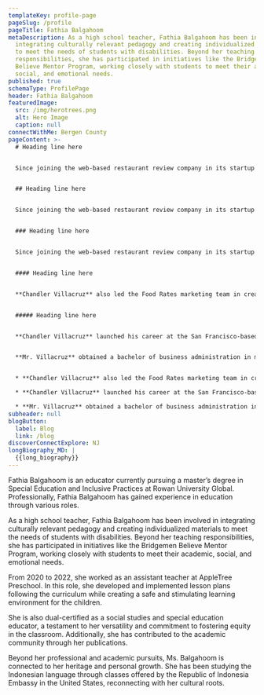 ```yaml
---
templateKey: profile-page
pageSlug: /profile
pageTitle: Fathia Balgahoom
metaDescription: As a high school teacher, Fathia Balgahoom has been involved in
  integrating culturally relevant pedagogy and creating individualized materials
  to meet the needs of students with disabilities. Beyond her teaching
  responsibilities, she has participated in initiatives like the Bridgemen
  Believe Mentor Program, working closely with students to meet their academic,
  social, and emotional needs.
published: true
schemaType: ProfilePage
header: Fathia Balgahoom
featuredImage:
  src: /img/herotrees.png
  alt: Hero Image
  caption: null
connectWithMe: Bergen County
pageContent: >-
  # Heading line here


  Since joining the web-based restaurant review company in its startup phase, **Chandler Villacruz** has spearheaded market research activities that have allowed the firm to build effective advertising campaigns and achieve sound business growth.


  ## Heading line here


  Since joining the web-based restaurant review company in its startup phase, **Chandler Villacruz** has spearheaded market research activities that have allowed the firm to build effective advertising campaigns and achieve sound business growth.


  ### Heading line here


  Since joining the web-based restaurant review company in its startup phase, **Chandler Villacruz** has spearheaded market research activities that have allowed the firm to build effective advertising campaigns and achieve sound business growth.


  #### Heading line here


  **Chandler Villacruz** also led the Food Rates marketing team in creating a successful *user rewards program* that boosted online signups by 10,000 accounts in its first 30 days. For his achievements in his field, the [San Francisco Business Times](file:///home/surajit/Downloads/executives%20(2)/executives/profile.html#) recognized him as one of its “40 Under 40” *business leaders* in 2014.


  ##### Heading line here


  **Chandler Villacruz** launched his career at the San Francisco-based Healthy Living. After only six years with the firm, he advanced from his position of marketing associate to the role of marketing director.


  **Mr. Villacruz** obtained a bachelor of business administration in marketing from the Mays Business School at Texas A&M University, where he pursued the Advertising Strategy career track. Subsequently, he earned a master of science in marketing at the University of Southern California.


  * **Chandler Villacruz** also led the Food Rates marketing team in creating a successful *user rewards program* that boosted online signups by 10,000 accounts in its first 30 days. For his achievements in his field, the [San Francisco Business Times](file:///home/surajit/Downloads/executives%20(2)/executives/profile.html#) recognized him as one of its “40 Under 40” *business leaders* in 2014.

  * **Chandler Villacruz** launched his career at the San Francisco-based Healthy Living. After only six years with the firm, he advanced from his position of marketing associate to the role of marketing director.

  * **Mr. Villacruz** obtained a bachelor of business administration in marketing from the Mays Business School at Texas A&M University, where he pursued the Advertising Strategy career track. Subsequently, he earned a master of science in marketing at the University of Southern California.
subheader: null
blogButton:
  label: Blog
  link: /blog
discoverConnectExplore: NJ
longBiography_MD: |
  {{long_biography}}
---
```

Fathia Balgahoom is an educator currently pursuing a master’s degree in Special Education and Inclusive Practices at Rowan University Global. Professionally, Fathia Balgahoom has gained experience in education through various roles.

As a high school teacher, Fathia Balgahoom has been involved in integrating culturally relevant pedagogy and creating individualized materials to meet the needs of students with disabilities. Beyond her teaching responsibilities, she has participated in initiatives like the Bridgemen Believe Mentor Program, working closely with students to meet their academic, social, and emotional needs.

From 2020 to 2022, she worked as an assistant teacher at AppleTree Preschool. In this role, she developed and implemented lesson plans following the curriculum while creating a safe and stimulating learning environment for the children.

She is also dual-certified as a social studies and special education educator, a testament to her versatility and commitment to fostering equity in the classroom. Additionally, she has contributed to the academic community through her publications.

Beyond her professional and academic pursuits, Ms. Balgahoom is connected to her heritage and personal growth. She has been studying the Indonesian language through classes offered by the Republic of Indonesia Embassy in the United States, reconnecting with her cultural roots.